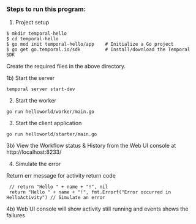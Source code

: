 ### Steps to run this program:

1) Project setup

```
$ mkdir temporal-hello
$ cd temporal-hello
$ go mod init temporal-hello/app 	# Initialize a Go project 
$ go get go.temporal.io/sdk	        # Install/download the Temporal SDK 
```
Create the required files in the above directory.

1b)  Start the server 
```
temporal server start-dev
```

2) Start the worker
```
go run helloworld/worker/main.go
```

3) Start the client application
```
go run helloworld/starter/main.go
```

3b) View the Workflow status & History from the Web UI console at http://localhost:8233/

4) Simulate the error

Return err message for activity return code
```
 // return "Hello " + name + "!", nil
 return "Hello " + name + "!", fmt.Errorf("Error occurred in HelloActivity") // Simulate an error
```

4b) Web UI console will show activity still running and events shows the failures